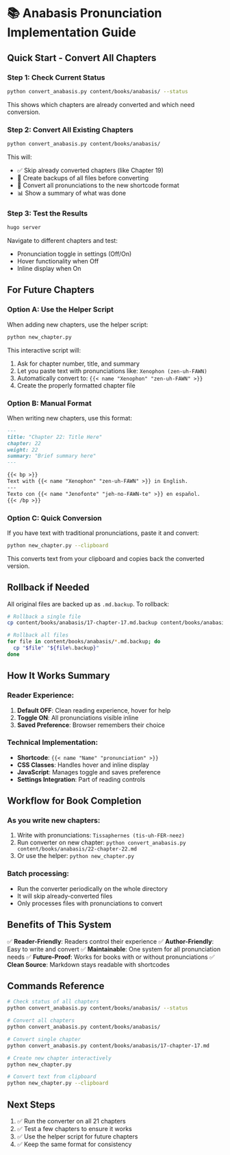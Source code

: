 # 📚 Anabasis Pronunciation Implementation Guide

## Quick Start - Convert All Chapters

### Step 1: Check Current Status
```bash
python convert_anabasis.py content/books/anabasis/ --status
```
This shows which chapters are already converted and which need conversion.

### Step 2: Convert All Existing Chapters
```bash
python convert_anabasis.py content/books/anabasis/
```
This will:
- ✅ Skip already converted chapters (like Chapter 19)
- 📁 Create backups of all files before converting
- 🔄 Convert all pronunciations to the new shortcode format
- 📊 Show a summary of what was done

### Step 3: Test the Results
```bash
hugo server
```
Navigate to different chapters and test:
- Pronunciation toggle in settings (Off/On)
- Hover functionality when Off
- Inline display when On

## For Future Chapters

### Option A: Use the Helper Script
When adding new chapters, use the helper script:

```bash
python new_chapter.py
```

This interactive script will:
1. Ask for chapter number, title, and summary
2. Let you paste text with pronunciations like: `Xenophon (zen-uh-FAWN)`
3. Automatically convert to: `{{< name "Xenophon" "zen-uh-FAWN" >}}`
4. Create the properly formatted chapter file

### Option B: Manual Format
When writing new chapters, use this format:

```markdown
---
title: "Chapter 22: Title Here"
chapter: 22
weight: 22
summary: "Brief summary here"
---

{{< bp >}}
Text with {{< name "Xenophon" "zen-uh-FAWN" >}} in English.
---
Texto con {{< name "Jenofonte" "jeh-no-FAWN-te" >}} en español.
{{< /bp >}}
```

### Option C: Quick Conversion
If you have text with traditional pronunciations, paste it and convert:

```bash
python new_chapter.py --clipboard
```
This converts text from your clipboard and copies back the converted version.

## Rollback if Needed

All original files are backed up as `.md.backup`. To rollback:

```bash
# Rollback a single file
cp content/books/anabasis/17-chapter-17.md.backup content/books/anabasis/17-chapter-17.md

# Rollback all files
for file in content/books/anabasis/*.md.backup; do
  cp "$file" "${file%.backup}"
done
```

## How It Works Summary

### Reader Experience:
1. **Default OFF**: Clean reading experience, hover for help
2. **Toggle ON**: All pronunciations visible inline
3. **Saved Preference**: Browser remembers their choice

### Technical Implementation:
- **Shortcode**: `{{< name "Name" "pronunciation" >}}`
- **CSS Classes**: Handles hover and inline display
- **JavaScript**: Manages toggle and saves preference
- **Settings Integration**: Part of reading controls

## Workflow for Book Completion

### As you write new chapters:
1. Write with pronunciations: `Tissaphernes (tis-uh-FER-neez)`
2. Run converter on new chapter: `python convert_anabasis.py content/books/anabasis/22-chapter-22.md`
3. Or use the helper: `python new_chapter.py`

### Batch processing:
- Run the converter periodically on the whole directory
- It will skip already-converted files
- Only processes files with pronunciations to convert

## Benefits of This System

✅ **Reader-Friendly**: Readers control their experience
✅ **Author-Friendly**: Easy to write and convert
✅ **Maintainable**: One system for all pronunciation needs
✅ **Future-Proof**: Works for books with or without pronunciations
✅ **Clean Source**: Markdown stays readable with shortcodes

## Commands Reference

```bash
# Check status of all chapters
python convert_anabasis.py content/books/anabasis/ --status

# Convert all chapters
python convert_anabasis.py content/books/anabasis/

# Convert single chapter
python convert_anabasis.py content/books/anabasis/17-chapter-17.md

# Create new chapter interactively
python new_chapter.py

# Convert text from clipboard
python new_chapter.py --clipboard
```

## Next Steps

1. ✅ Run the converter on all 21 chapters
2. ✅ Test a few chapters to ensure it works
3. ✅ Use the helper script for future chapters
4. ✅ Keep the same format for consistency